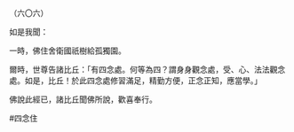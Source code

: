 （六〇六）

如是我聞：

一時，佛住舍衛國祇樹給孤獨園。

爾時，世尊告諸比丘：「有四念處。何等為四？謂身身觀念處，受、心、法法觀念處。如是，比丘！於此四念處修習滿足，精勤方便，正念正知，應當學。」

佛說此經已，諸比丘聞佛所說，歡喜奉行。



#四念住
